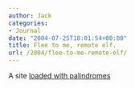 ```yaml
---
author: Jack
categories:
- Journal
date: "2004-07-25T18:01:54+00:00"
title: Flee to me, remote elf.
url: /2004/flee-to-me-remote-elf/
---
```


A site [loaded with palindromes][1]

 [1]: http://www.palindromes.org/